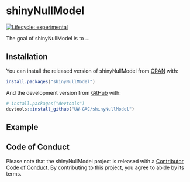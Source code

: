 
<!-- README.md is generated from README.Rmd. Please edit that file -->

# shinyNullModel

<!-- badges: start -->

[![Lifecycle:
experimental](https://img.shields.io/badge/lifecycle-experimental-orange.svg)](https://lifecycle.r-lib.org/articles/stages.html#experimental)
<!-- badges: end -->

The goal of shinyNullModel is to …

## Installation

You can install the released version of shinyNullModel from
[CRAN](https://CRAN.R-project.org) with:

``` r
install.packages("shinyNullModel")
```

And the development version from [GitHub](https://github.com/) with:

``` r
# install.packages("devtools")
devtools::install_github("UW-GAC/shinyNullModel")
```

## Example

## Code of Conduct

Please note that the shinyNullModel project is released with a
[Contributor Code of
Conduct](https://contributor-covenant.org/version/2/0/CODE_OF_CONDUCT.html).
By contributing to this project, you agree to abide by its terms.
